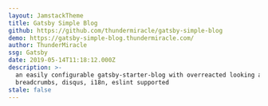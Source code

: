 ```yaml
---
layout: JamstackTheme
title: Gatsby Simple Blog
github: https://github.com/thundermiracle/gatsby-simple-blog
demo: https://gatsby-simple-blog.thundermiracle.com/
author: ThunderMiracle
ssg: Gatsby
date: 2019-05-14T11:18:12.000Z
description: >-
  an easily configurable gatsby-starter-blog with overreacted looking and tags,
  breadcrumbs, disqus, i18n, eslint supported
stale: false
---
```

